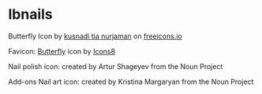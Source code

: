 # lbnails

Butterfly Icon by <a class="link_pro" href="https://freeicons.io/butterfly-icon-set-33362/butterfly-caterpillar-moth-larva-pupa-order-lepidoptera-imago-insect-metamorphosis-chrysalis-icon-1285067">kusnadi tia nurjaman</a>
on <a href="https://freeicons.io">freeicons.io</a>

Favicon: <a target="_blank" href="https://icons8.com/icon/pmiijGGgOR0N/butterfly">Butterfly</a> icon by <a target="_blank" href="https://icons8.com">Icons8</a>

Nail polish icon: created by Artur Shageyev from the Noun Project

Add-ons Nail art icon: created by Kristina Margaryan from the Noun Project
